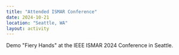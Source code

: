 ```yaml
---
title: "Attended ISMAR Conference"
date: 2024-10-21
location: "Seattle, WA"
layout: activity
---
```


Demo "Fiery Hands" at the IEEE ISMAR 2024 Conference in Seattle.
